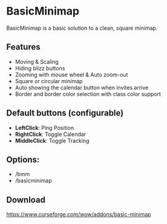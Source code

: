 # BasicMinimap
BasicMinimap is a basic solution to a clean, square minimap.

## Features
* Moving & Scaling
* Hiding blizz buttons
* Zooming with mouse wheel & Auto zoom-out
* Square or circular minimap
* Auto showing the calendar button when invites arrive
* Border and border color selection with class color support

## Default buttons (configurable)
* **LeftClick**: Ping Position
* **RightClick**: Toggle Calendar
* **MiddleClick**: Toggle Tracking

## Options:
* /bmm
* /basicminimap

## Download
<https://www.curseforge.com/wow/addons/basic-minimap>